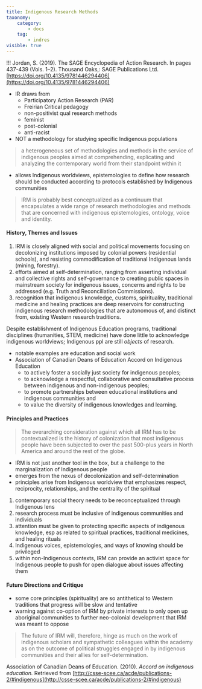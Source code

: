 ```yaml
---
title: Indigenous Research Methods
taxonomy:
    category:
        - docs
    tag:
        - indres
visible: true
---
```


!!! Jordan, S. (2019). The SAGE Encyclopedia of Action Research. In pages 437-439 (Vols. 1–2). Thousand Oaks,: SAGE Publications Ltd. [https://doi.org/10.4135/9781446294406](https://doi.org/10.4135/9781446294406)

- IR draws from
  - Participatory Action Research (PAR)
  - Freirian Critical pedagogy
  - non-positivist qual research methods
  - feminist
  - post-colonial
  - anti-racist
- NOT a methodology for studying specific Indigenous populations

> a heterogeneous set of methodologies and methods in the service of indigenous peoples aimed at comprehending, explicating and analyzing the contemporary world from their standpoint within it

- allows Indigenous worldviews, epistemologies to define how research should be conducted according to protocols established by Indigenous communities

> IRM is probably best conceptualized as a continuum that encapsulates a wide range of research methodologies and methods that are concerned with indigenous epistemologies, ontology, voice and identity.

#### History, Themes and Issues

1. IRM is closely aligned with social and political movements focusing on decolonizing institutions imposed by colonial powers (residential schools), and resisting commodification of traditional Indigenous lands (mining, forestry).
2.  efforts aimed at self-determination, ranging from asserting individual and collective rights and self-governance to creating public spaces in mainstream society for indigenous issues, concerns and rights to be addressed (e.g. Truth and Reconciliation Commissions).
3. recognition that indigenous knowledge, customs, spirituality, traditional medicine and healing practices are deep reservoirs for constructing indigenous research methodologies that are autonomous of, and distinct from, existing Western research traditions.

Despite establishment of Indigenous Education programs, traditional disciplines (humanities, STEM, medicine) have done little to acknowledge indigenous worldviews; Indigenous ppl are still *objects* of research.
- notable examples are education and social work
- Association of Canadian Deans of Education Accord on Indigenous Education
  - to actively foster a socially just society for indigenous peoples;
  - to acknowledge a respectful, collaborative and consultative process between indigenous and non-indigenous peoples;
  - to promote partnerships between educational institutions and indigenous communities and
  - to value the diversity of indigenous knowledges and learning.

#### Principles and Practices

> The overarching consideration against which all IRM has to be contextualized is the history of colonization that most indigenous people have been subjected to over the past 500-plus years in North America and around the rest of the globe.

- IRM is not just another tool in the box, but a challenge to the marginalization of Indigenous people
- emerges from the nexus of decolonization and self-determination
- principles arise from Indigenous worldview that emphasizes respect, reciprocity, relationships, and the centrality of the spiritual

1. contemporary social theory needs to be reconceptualized through Indigenous lens
2. research process must be inclusive of indigenous communities and individuals
3. attention must be given to protecting specific aspects of indigenous knowledge, esp as related to spiritual practices, traditional medicines, and healing rituals
4. Indigenous voices, epistemologies, and ways of knowing should be privileged
5. within non-Indigenous contexts, IRM can provide an activist space for Indigenous people to push for open dialogue about issues affecting them

#### Future Directions and Critique

- some core principles (spirituality) are so antithetical to Western traditions that progress will be slow and tentative
- warning against co-option of IRM by private interests to only open up aboriginal communities to further neo-colonial development that IRM was meant to oppose

> The future of IRM will, therefore, hinge as much on the work of indigenous scholars and sympathetic colleagues within the academy as on the outcome of political struggles engaged in by indigenous communities and their allies for self-determination.


Association of Canadian Deans of Education. (2010). *Accord on indigenous education.* Retrieved from [http://csse-scee.ca/acde/publications-2/#indigenous](http://csse-scee.ca/acde/publications-2/#indigenous)
